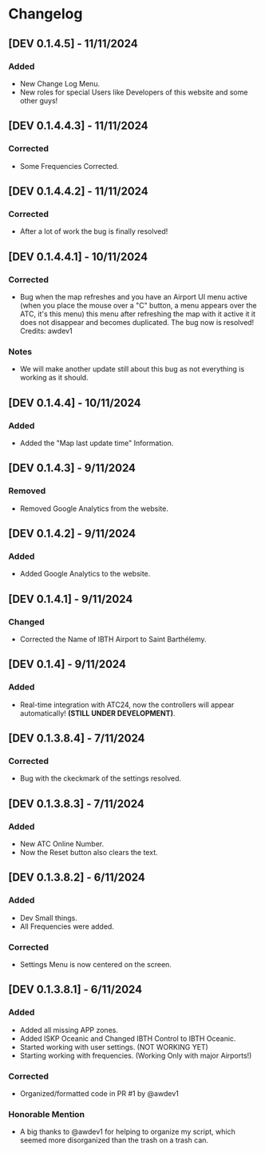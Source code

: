 # Changelog

## [DEV 0.1.4.5] - 11/11/2024
### Added
- New Change Log Menu.
- New roles for special Users like Developers of this website and some other guys!

## [DEV 0.1.4.4.3] - 11/11/2024
### Corrected
- Some Frequencies Corrected.

## [DEV 0.1.4.4.2] - 11/11/2024
### Corrected
- After a lot of work the bug is finally resolved!

## [DEV 0.1.4.4.1] - 10/11/2024
### Corrected
- Bug when the map refreshes and you have an Airport UI menu active (when you place the mouse over a "C" button, a menu appears over the ATC, it's this menu) this menu after refreshing the map with it active it it does not disappear and becomes duplicated. The bug now is resolved! Credits: awdev1
### Notes
- We will make another update still about this bug as not everything is working as it should.

## [DEV 0.1.4.4] - 10/11/2024
### Added
- Added the "Map last update time" Information.

## [DEV 0.1.4.3] - 9/11/2024
### Removed
- Removed Google Analytics from the website.

## [DEV 0.1.4.2] - 9/11/2024
### Added
- Added Google Analytics to the website.

## [DEV 0.1.4.1] - 9/11/2024
### Changed
- Corrected the Name of IBTH Airport to Saint Barthélemy.

## [DEV 0.1.4] - 9/11/2024
### Added
- Real-time integration with ATC24, now the controllers will appear automatically! **(STILL UNDER DEVELOPMENT)**.

## [DEV 0.1.3.8.4] - 7/11/2024
### Corrected
- Bug with the ckeckmark of the settings resolved.

## [DEV 0.1.3.8.3] - 7/11/2024
### Added
- New ATC Online Number.
- Now the Reset button also clears the text.

## [DEV 0.1.3.8.2] - 6/11/2024
### Added
- Dev Small things.
- All Frequencies were added.

### Corrected
- Settings Menu is now centered on the screen.

## [DEV 0.1.3.8.1] - 6/11/2024
### Added
- Added all missing APP zones.
- Added ISKP Oceanic and Changed IBTH Control to IBTH Oceanic.
- Started working with user settings. (NOT WORKING YET)
- Starting working with frequencies. (Working Only with major Airports!)

### Corrected
- Organized/formatted code in PR #1 by @awdev1

### Honorable Mention
- A big thanks to @awdev1 for helping to organize my script, which seemed more disorganized than the trash on a trash can.